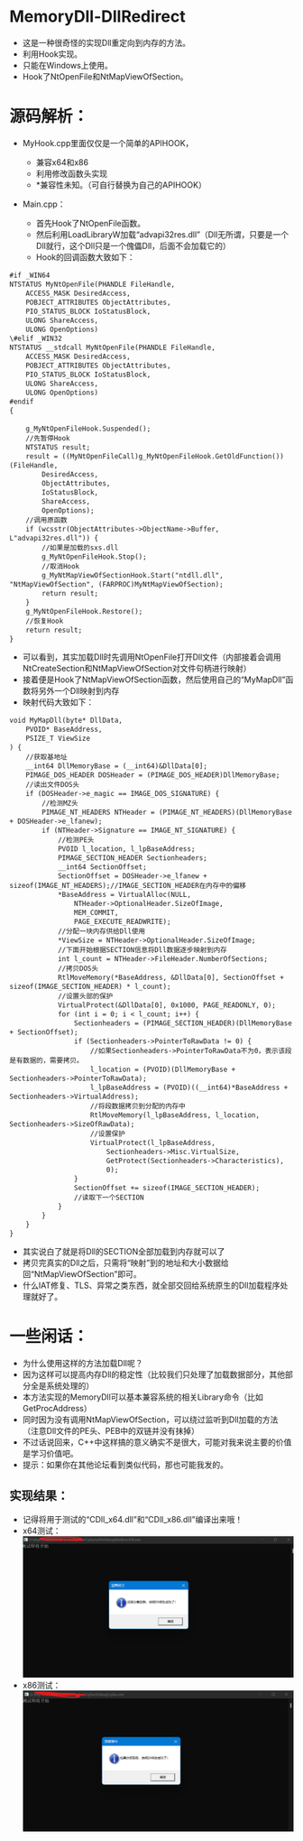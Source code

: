 # MemoryDll-DllRedirect
   - 这是一种很奇怪的实现Dll重定向到内存的方法。
   - 利用Hook实现。
   - 只能在Windows上使用。
   - Hook了NtOpenFile和NtMapViewOfSection。

# 源码解析：
   - MyHook.cpp里面仅仅是一个简单的APIHOOK，
      - 兼容x64和x86
	  - 利用修改函数头实现
	  - \*兼容性未知。（可自行替换为自己的APIHOOK）

   - Main.cpp：
      - 首先Hook了NtOpenFile函数。
	  - 然后利用LoadLibraryW加载“advapi32res.dll”（Dll无所谓，只要是一个Dll就行，这个Dll只是一个傀儡Dll，后面不会加载它的）
	  - Hook的回调函数大致如下：
	  
```
#if _WIN64
NTSTATUS MyNtOpenFile(PHANDLE FileHandle,
	ACCESS_MASK DesiredAccess,
	POBJECT_ATTRIBUTES ObjectAttributes,
	PIO_STATUS_BLOCK IoStatusBlock,
	ULONG ShareAccess,
	ULONG OpenOptions) 
\#elif _WIN32
NTSTATUS __stdcall MyNtOpenFile(PHANDLE FileHandle,
	ACCESS_MASK DesiredAccess,
	POBJECT_ATTRIBUTES ObjectAttributes,
	PIO_STATUS_BLOCK IoStatusBlock,
	ULONG ShareAccess,
	ULONG OpenOptions)
#endif
{

	g_MyNtOpenFileHook.Suspended();
	//先暂停Hook
	NTSTATUS result;
	result = ((MyNtOpenFileCall)g_MyNtOpenFileHook.GetOldFunction())(FileHandle,
		DesiredAccess,
		ObjectAttributes,
		IoStatusBlock,
		ShareAccess,
		OpenOptions);
	//调用原函数
	if (wcsstr(ObjectAttributes->ObjectName->Buffer, L"advapi32res.dll")) {
		//如果是加载的sxs.dll
		g_MyNtOpenFileHook.Stop();
		//取消Hook
		g_MyNtMapViewOfSectionHook.Start("ntdll.dll", "NtMapViewOfSection", (FARPROC)MyNtMapViewOfSection);
		return result;
	}
	g_MyNtOpenFileHook.Restore();
	//恢复Hook
	return result;
}
```
   - 可以看到，其实加载Dll时先调用NtOpenFile打开Dll文件（内部接着会调用NtCreateSection和NtMapViewOfSection对文件句柄进行映射）
   - 接着便是Hook了NtMapViewOfSection函数，然后使用自己的“MyMapDll”函数将另外一个Dll映射到内存
   - 映射代码大致如下：
```
void MyMapDll(byte* DllData,
    PVOID* BaseAddress,
    PSIZE_T ViewSize
) {
	//获取基地址
    __int64 DllMemoryBase = (__int64)&DllData[0];
    PIMAGE_DOS_HEADER DOSHeader = (PIMAGE_DOS_HEADER)DllMemoryBase;
	//读出文件DOS头
    if (DOSHeader->e_magic == IMAGE_DOS_SIGNATURE) {
		//检测MZ头
        PIMAGE_NT_HEADERS NTHeader = (PIMAGE_NT_HEADERS)(DllMemoryBase + DOSHeader->e_lfanew);
        if (NTHeader->Signature == IMAGE_NT_SIGNATURE) {
			//检测PE头
            PVOID l_location, l_lpBaseAddress;
            PIMAGE_SECTION_HEADER Sectionheaders;
            __int64 SectionOffset;
            SectionOffset = DOSHeader->e_lfanew + sizeof(IMAGE_NT_HEADERS);//IMAGE_SECTION_HEADER在内存中的偏移
            *BaseAddress = VirtualAlloc(NULL, 
				NTHeader->OptionalHeader.SizeOfImage, 
				MEM_COMMIT, 
				PAGE_EXECUTE_READWRITE);
			//分配一块内存供给Dll使用
            *ViewSize = NTHeader->OptionalHeader.SizeOfImage;
			//下面开始根据SECTION信息将Dll数据逐步映射到内存
            int l_count = NTHeader->FileHeader.NumberOfSections;
			//拷贝DOS头
            RtlMoveMemory(*BaseAddress, &DllData[0], SectionOffset + sizeof(IMAGE_SECTION_HEADER) * l_count);
			//设置头部的保护
			VirtualProtect(&DllData[0], 0x1000, PAGE_READONLY, 0);
            for (int i = 0; i < l_count; i++) {
                Sectionheaders = (PIMAGE_SECTION_HEADER)(DllMemoryBase + SectionOffset);
                if (Sectionheaders->PointerToRawData != 0) {
					//如果Sectionheaders->PointerToRawData不为0，表示该段是有数据的，需要拷贝。
					l_location = (PVOID)(DllMemoryBase + Sectionheaders->PointerToRawData);
					l_lpBaseAddress = (PVOID)((__int64)*BaseAddress + Sectionheaders->VirtualAddress);
					//将段数据拷贝到分配的内存中
                    RtlMoveMemory(l_lpBaseAddress, l_location, Sectionheaders->SizeOfRawData);
					//设置保护
                    VirtualProtect(l_lpBaseAddress, 
						Sectionheaders->Misc.VirtualSize, 
						GetProtect(Sectionheaders->Characteristics), 
						0);
                }
                SectionOffset += sizeof(IMAGE_SECTION_HEADER);
				//读取下一个SECTION
            }
        }
    }
}
```
   - 其实说白了就是将Dll的SECTION全部加载到内存就可以了
   - 拷贝完真实的Dll之后，只需将“映射”到的地址和大小数据给回“NtMapViewOfSection”即可。
   - 什么IAT修复、TLS、异常之类东西，就全部交回给系统原生的Dll加载程序处理就好了。

# 一些闲话：
   - 为什么使用这样的方法加载Dll呢？
   - 因为这样可以提高内存Dll的稳定性（比较我们只处理了加载数据部分，其他部分全是系统处理的）
   - 本方法实现的MemoryDll可以基本兼容系统的相关Library命令（比如GetProcAddress）
   - 同时因为没有调用NtMapViewOfSection，可以绕过监听到Dll加载的方法（注意Dll文件的PE头、PEB中的双链并没有抹掉）
   - 不过话说回来，C++中这样搞的意义确实不是很大，可能对我来说主要的价值是学习价值吧。
   - 提示：如果你在其他论坛看到类似代码，那也可能我发的。

## 实现结果：
   - 记得将用于测试的“CDll_x64.dll”和“CDll_x86.dll”编译出来哦！
   - x64测试：![](./png/x64.png)
   - x86测试：![](./png/x86.png)
